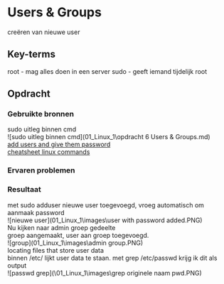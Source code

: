 # Users & Groups
creëren van nieuwe user

## Key-terms
root - mag alles doen in een server
sudo - geeft iemand tijdelijk root

## Opdracht
### Gebruikte bronnen
sudo uitleg binnen cmd  
![sudo uitleg binnen cmd](01_Linux_1\opdracht 6 Users & Groups.md)  
[add users and give them password](https://support.stackpath.com/hc/en-us/articles/360025308732-Add-Users-to-a-Virtual-Machine)  
[cheatsheet linux commands](https://phoenixnap.com/kb/linux-commands-cheat-sheet#users-and-groups)

### Ervaren problemen


### Resultaat
met sudo adduser <naam> nieuwe user toegevoegd, vroeg automatisch om aanmaak password  
![nieuwe user](01_Linux_1\images\user with password added.PNG)  
Nu kijken naar admin groep gedeelte  
groep aangemaakt, user aan groep toegevoegd.  
![group](01_Linux_1\images\admin group.PNG)  
locating files that store user data  
binnen /etc/ lijkt user data te staan. met grep <username> /etc/passwd krijg ik dit als output  
![passwd grep](\01_Linux_1\images\grep originele naam pwd.PNG)